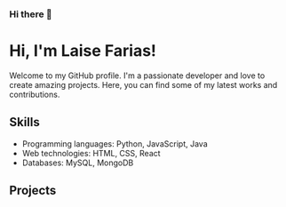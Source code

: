 ### Hi there 👋

# Hi, I'm Laise Farias!

Welcome to my GitHub profile. I'm a passionate developer and love to create amazing projects. Here, you can find some of my latest works and contributions.

## Skills

- Programming languages: Python, JavaScript, Java
- Web technologies: HTML, CSS, React
- Databases: MySQL, MongoDB

## Projects

